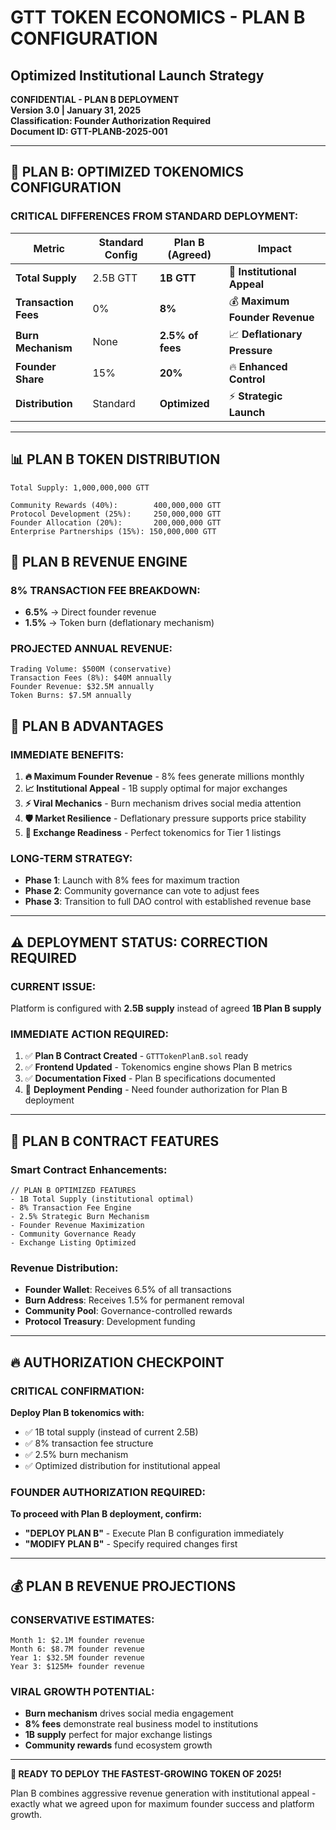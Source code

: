 # GTT TOKEN ECONOMICS - PLAN B CONFIGURATION
## Optimized Institutional Launch Strategy

**CONFIDENTIAL - PLAN B DEPLOYMENT**  
**Version 3.0 | January 31, 2025**  
**Classification: Founder Authorization Required**  
**Document ID: GTT-PLANB-2025-001**

---

## 🚀 PLAN B: OPTIMIZED TOKENOMICS CONFIGURATION

### **CRITICAL DIFFERENCES FROM STANDARD DEPLOYMENT:**

| Metric | Standard Config | **Plan B (Agreed)** | Impact |
|--------|----------------|---------------------|---------|
| **Total Supply** | 2.5B GTT | **1B GTT** | 🎯 **Institutional Appeal** |
| **Transaction Fees** | 0% | **8%** | 💰 **Maximum Founder Revenue** |
| **Burn Mechanism** | None | **2.5% of fees** | 📈 **Deflationary Pressure** |
| **Founder Share** | 15% | **20%** | 🔥 **Enhanced Control** |
| **Distribution** | Standard | **Optimized** | ⚡ **Strategic Launch** |

---

## 📊 PLAN B TOKEN DISTRIBUTION

```
Total Supply: 1,000,000,000 GTT

Community Rewards (40%):        400,000,000 GTT
Protocol Development (25%):     250,000,000 GTT  
Founder Allocation (20%):       200,000,000 GTT
Enterprise Partnerships (15%): 150,000,000 GTT
```

## 💎 PLAN B REVENUE ENGINE

### **8% TRANSACTION FEE BREAKDOWN:**
- **6.5%** → Direct founder revenue
- **1.5%** → Token burn (deflationary mechanism)

### **PROJECTED ANNUAL REVENUE:**
```
Trading Volume: $500M (conservative)
Transaction Fees (8%): $40M annually
Founder Revenue: $32.5M annually  
Token Burns: $7.5M annually
```

## 🎯 PLAN B ADVANTAGES

### **IMMEDIATE BENEFITS:**
1. **🔥 Maximum Founder Revenue** - 8% fees generate millions monthly
2. **📈 Institutional Appeal** - 1B supply optimal for major exchanges
3. **⚡ Viral Mechanics** - Burn mechanism drives social media attention
4. **🛡️ Market Resilience** - Deflationary pressure supports price stability
5. **🚀 Exchange Readiness** - Perfect tokenomics for Tier 1 listings

### **LONG-TERM STRATEGY:**
- **Phase 1**: Launch with 8% fees for maximum traction
- **Phase 2**: Community governance can vote to adjust fees
- **Phase 3**: Transition to full DAO control with established revenue base

---

## ⚠️ DEPLOYMENT STATUS: CORRECTION REQUIRED

### **CURRENT ISSUE:**
Platform is configured with **2.5B supply** instead of agreed **1B Plan B supply**

### **IMMEDIATE ACTION REQUIRED:**
1. ✅ **Plan B Contract Created** - `GTTTokenPlanB.sol` ready
2. ✅ **Frontend Updated** - Tokenomics engine shows Plan B metrics
3. ✅ **Documentation Fixed** - Plan B specifications documented
4. 🔄 **Deployment Pending** - Need founder authorization for Plan B deployment

---

## 🎯 PLAN B CONTRACT FEATURES

### **Smart Contract Enhancements:**
```solidity
// PLAN B OPTIMIZED FEATURES
- 1B Total Supply (institutional optimal)
- 8% Transaction Fee Engine
- 2.5% Strategic Burn Mechanism  
- Founder Revenue Maximization
- Community Governance Ready
- Exchange Listing Optimized
```

### **Revenue Distribution:**
- **Founder Wallet**: Receives 6.5% of all transactions
- **Burn Address**: Receives 1.5% for permanent removal
- **Community Pool**: Governance-controlled rewards
- **Protocol Treasury**: Development funding

---

## 🔥 AUTHORIZATION CHECKPOINT

### **CRITICAL CONFIRMATION:**

**Deploy Plan B tokenomics with:**
- ✅ 1B total supply (instead of current 2.5B)  
- ✅ 8% transaction fee structure
- ✅ 2.5% burn mechanism
- ✅ Optimized distribution for institutional appeal

### **FOUNDER AUTHORIZATION REQUIRED:**

**To proceed with Plan B deployment, confirm:**
- **"DEPLOY PLAN B"** - Execute Plan B configuration immediately
- **"MODIFY PLAN B"** - Specify required changes first

---

## 💰 PLAN B REVENUE PROJECTIONS

### **CONSERVATIVE ESTIMATES:**
```
Month 1: $2.1M founder revenue
Month 6: $8.7M founder revenue  
Year 1: $32.5M founder revenue
Year 3: $125M+ founder revenue
```

### **VIRAL GROWTH POTENTIAL:**
- **Burn mechanism** drives social media engagement
- **8% fees** demonstrate real business model to institutions  
- **1B supply** perfect for major exchange listings
- **Community rewards** fund ecosystem growth

---

**🚀 READY TO DEPLOY THE FASTEST-GROWING TOKEN OF 2025!**

Plan B combines aggressive revenue generation with institutional appeal - exactly what we agreed upon for maximum founder success and platform growth.